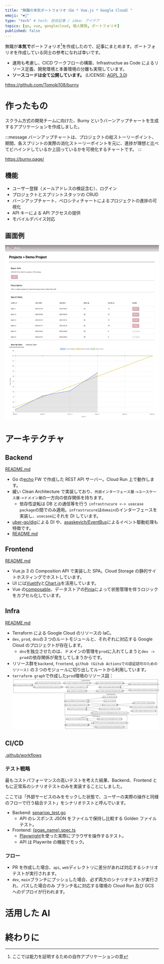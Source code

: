 ```yaml
---
title: "無職の本気ポートフォリオ（Go * Vue.js * Google Cloud）"
emoji: "❤️‍🔥"
type: "tech" # tech: 技術記事 / idea: アイデア
topics: [go, vue, googlecloud, 個人開発, ポートフォリオ]
published: false
---
```


無職が**本気で**ポートフォリオ[^1]を作成したので、記事にまとめます。ポートフォリオを作成している同士の参考になれば幸いです。

- 運用も考慮し、CICD ワークフローの構築、Infrastructue as Code によるリソース定義、開発環境と本番環境の分離も実現しています。
- **ソースコードは全て公開しています。** (LICENSE: [AGPL 3.0](https://www.gnu.org/licenses/agpl-3.0.en.html))

https://github.com/Tomoki108/burny

# 作ったもの

スクラム方式の開発チームに向けた、Burny というバーンアップチャートを生成するアプリケーションを作成しました。

:::message
バーンアップチャートは、プロジェクトの総ストーリーポイント、期間、各スプリントの実際の消化ストーリーポイントを元に、進捗が理想と比べてビハインドしているか上回っているかを可視化するチャートです。
:::

https://burny.page/

## 機能

- ユーザー登録（メールアドレスの検証含む）、ログイン
- プロジェクトとスプリントスタッツの CRUD
- バーンアップチャート、ベロシティチャートによるプロジェクトの進捗の可視化
- API キーによる API アクセスの提供
- モバイルデバイス対応

## 画面例

![screen_example](/images/202503_burny/project_detail_page.png)

# アーキテクチャ

## Backend

[README.md](https://github.com/Tomoki108/burny/tree/dev/api)

- Go の[echo](https://github.com/labstack/echo) FW で作成した REST API サーバー。Cloud Run 上で動作します。
- 緩い Clean Architecture で実装しており、`外部インターフェース層->ユースケース層->ドメイン層`の一方向の依存関係を持ちます。
  - 依存性逆転は DB との通信等を行う `infrastrucure <-> usecase package`の間でのみ適用。`infrastrucure`は`domain`のインターフェースを実装し、`usecase`にそれを DI しています。
- [uber-go/dig](https://github.com/uber-go/dig)による DI や、[asaskevich/EventBus](https://github.com/asaskevich/EventBus)によるイベント駆動処理も特徴です。
- [README.md](https://github.com/Tomoki108/burny/tree/dev/api)

## Frontend

[README.md](https://github.com/Tomoki108/burny/tree/dev/web)

- Vue.js 3 の Composition API で実装した SPA。Cloud Storage の静的サイトホスティングでホストしています。
- UI には[Vuetify](https://github.com/vuetifyjs/vuetify)と[Chart.js](https://www.chartjs.org/)を活用しています。
- Vue の[composable](https://ja.vuejs.org/guide/reusability/composables)、データストアの[Pinia](https://github.com/vuejs/pinia)によって状態管理を伴うロジックをカプセル化しています。

## Infra

[README.md](https://github.com/Tomoki108/burny/tree/dev/infra)

- Terraform による Google Cloud のリソースの IaC。
- `dev`, `prod`, `dns`の３つのルートモジュールと、それぞれに対応する Google Cloud のプロジェクトが存在します。
  - `dns`を独立させたのは、ドメインの管理を`prod`に入れてしまうと`dev -> prod`の依存関係が発生してしまうからです。
- リソース群を`backend`, `frontend`, `github (Gitub Actionsでの認証認可のためのリソース)` の３つのモジュールに切り出してルートから利用しています。
- `terraform graph`で作成した`prod`環境のリソース図：
  ![infra_architecture](/images/202503_burny/graph.png)

## CI/CD

[.github/workflows](https://github.com/Tomoki108/burny/tree/dev/.github)

### テスト戦略

最もコストパフォーマンスの高いテストを考えた結果、Backend、Frontend ともに正常系のシナリオテストのみを実装することにしました。

ここでは「外部サービスのみをモックした状態で、ユーザーの実際の操作と同様のフローで行う結合テスト」をシナリオテストと呼んでいます。

- Backend: [senariop_test.go](https://github.com/Tomoki108/burny/blob/dev/api/scenario/scenario_test.go)
  - API のレスポンス JSON をファイルで保持し比較する Golden ファイルテスト。
- Frontend: [{pgae_name}.spec.ts](https://github.com/Tomoki108/burny/tree/dev/web/tests)
  - [Playwright](https://playwright.dev/)を使った実際にブラウザを操作するテスト。
  - API は Playwrite の機能でモック。

### フロー

- PR を作成した場合、`api`, `web`ディレクトリに差分があれば対応するシナリオテストが実行されます。
- `dev`, `main`ブランチにプッシュした場合、必ず両方のシナリオテストが実行され、パスした場合のみ ブランチ名に対応する環境の Cloud Run 及び GCS へのデプロイが行われます。

# 活用した AI

# 終わりに

[^1]: ここでは能力を証明するための自作アプリケーションの意
